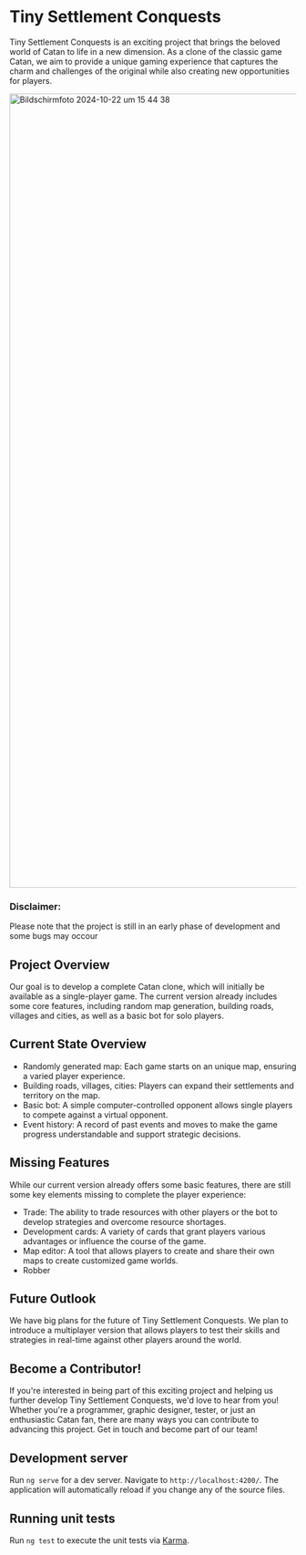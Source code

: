 # Tiny Settlement Conquests
Tiny Settlement Conquests is an exciting project that brings the beloved world of Catan to life in a new dimension. As a clone of the classic game Catan, we aim to provide a unique gaming experience that captures the charm and challenges of the original while also creating new opportunities for players.

<img width="1394" alt="Bildschirmfoto 2024-10-22 um 15 44 38" src="https://github.com/user-attachments/assets/6d6361fd-5556-4742-8176-42eb2141c577">


### Disclaimer:
 Please note that the project is still in an early phase of development and some bugs may occour

## Project Overview
Our goal is to develop a complete Catan clone, which will initially be available as a single-player game. The current version already includes some core features, including random map generation, building roads, villages and cities, as well as a basic bot for solo players.

## Current State Overview
- Randomly generated map: Each game starts on an unique map, ensuring a varied player experience.
- Building roads, villages, cities: Players can expand their settlements and territory on the map.
- Basic bot: A simple computer-controlled opponent allows single players to compete against a virtual opponent.
- Event history: A record of past events and moves to make the game progress understandable and support strategic decisions.

## Missing Features
While our current version already offers some basic features, there are still some key elements missing to complete the player experience:

- Trade: The ability to trade resources with other players or the bot to develop strategies and overcome resource shortages.
- Development cards: A variety of cards that grant players various advantages or influence the course of the game.
- Map editor: A tool that allows players to create and share their own maps to create customized game worlds.
- Robber

## Future Outlook
We have big plans for the future of Tiny Settlement Conquests. We plan to introduce a multiplayer version that allows players to test their skills and strategies in real-time against other players around the world.

## Become a Contributor!
If you're interested in being part of this exciting project and helping us further develop Tiny Settlement Conquests, we'd love to hear from you! Whether you're a programmer, graphic designer, tester, or just an enthusiastic Catan fan, there are many ways you can contribute to advancing this project. Get in touch and become part of our team!

## Development server

Run `ng serve` for a dev server. Navigate to `http://localhost:4200/`. The application will automatically reload if you change any of the source files.

## Running unit tests

Run `ng test` to execute the unit tests via [Karma](https://karma-runner.github.io).
